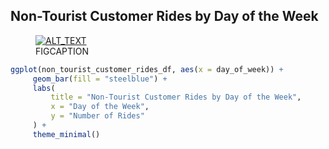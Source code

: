## Non-Tourist Customer Rides by Day of the Week

<figure class="float-right">
  <a href="../Non-Tourist_Customer_Rides_by_Day_of_the_Week.png" target="_blank" title="Select image to open full sized chart">
  <img src="../thumbnail/Non-Tourist_Customer_Rides_by_Day_of_the_Week.png" alt="ALT_TEXT">
  </a>
  <figcaption>
  FIGCAPTION
  </figcaption>
</figure>



```R
ggplot(non_tourist_customer_rides_df, aes(x = day_of_week)) +
     geom_bar(fill = "steelblue") +
     labs(
         title = "Non-Tourist Customer Rides by Day of the Week",
         x = "Day of the Week",
         y = "Number of Rides"
     ) +
     theme_minimal()
```
